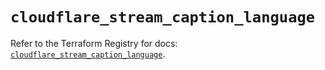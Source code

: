 # `cloudflare_stream_caption_language`

Refer to the Terraform Registry for docs: [`cloudflare_stream_caption_language`](https://registry.terraform.io/providers/cloudflare/cloudflare/5.4.0/docs/resources/stream_caption_language).
